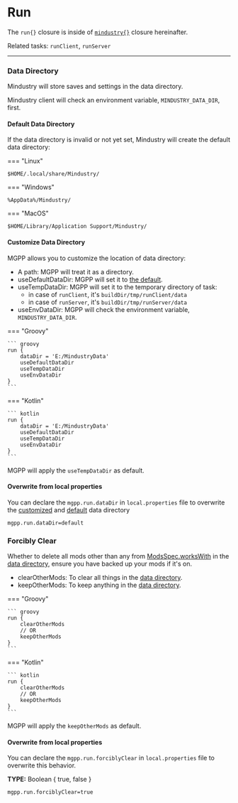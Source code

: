 # Run
The `run{}` closure is inside of [`mindustry{}`](overview.md) closure hereinafter.

Related tasks: `runClient`, `runServer`

___

### Data Directory
Mindustry will store saves and settings in the data directory.

Mindustry client will check an environment variable, `MINDUSTRY_DATA_DIR`, first.  

#### Default Data Directory
If the data directory is invalid or not yet set,
Mindustry will create the default data directory: 

=== "Linux"

    $HOME/.local/share/Mindustry/

=== "Windows"

    %AppData%/Mindustry/

=== "MacOS"

    $HOME/Library/Application Support/Mindustry/

#### Customize Data Directory
MGPP allows you to customize the location of data directory:

- A path: MGPP will treat it as a directory.
- useDefaultDataDir: MGPP will set it to [the default](#default-data-directory).
- useTempDataDir: MGPP will set it to the temporary directory of task:
    - in case of `runClient`, it's `buildDir/tmp/runClient/data`
    - in case of `runServer`, it's `buildDir/tmp/runServer/data`
- useEnvDataDir: MGPP will check the environment variable, `MINDUSTRY_DATA_DIR`.

=== "Groovy"

    ``` groovy
    run {
        dataDir = 'E:/MindustryData'
        useDefaultDataDir
        useTempDataDir
        useEnvDataDir
    }
    ```

=== "Kotlin"

    ``` kotlin
    run {
        dataDir = 'E:/MindustryData'
        useDefaultDataDir
        useTempDataDir
        useEnvDataDir
    }
    ```

MGPP will apply the `useTempDataDir` as default.

#### Overwrite from local properties
You can declare the `mgpp.run.dataDir` in `local.properties` file to
overwrite the [customized](#customize-data-directory) and [default](#default-data-directory) data directory

```properties
mgpp.run.dataDir=default
```

### Forcibly Clear

Whether to delete all mods other than any from [ModsSpec.worksWith](mods.md#works-with) 
in the [data directory](#data-directory),
ensure you have backed up your mods if it's on.

- clearOtherMods: To clear all things in the [data directory](#data-directory).
- keepOtherMods: To keep anything in the [data directory](#data-directory).

=== "Groovy"

    ``` groovy
    run {
        clearOtherMods
        // OR
        keepOtherMods
    }
    ```

=== "Kotlin"

    ``` kotlin
    run {
        clearOtherMods
        // OR
        keepOtherMods
    }
    ```

MGPP will apply the `keepOtherMods` as default.

#### Overwrite from local properties
You can declare the `mgpp.run.forciblyClear` in `local.properties` file to overwrite this behavior. 

**TYPE:** Boolean { true, false }

```properties
mgpp.run.forciblyClear=true
```
